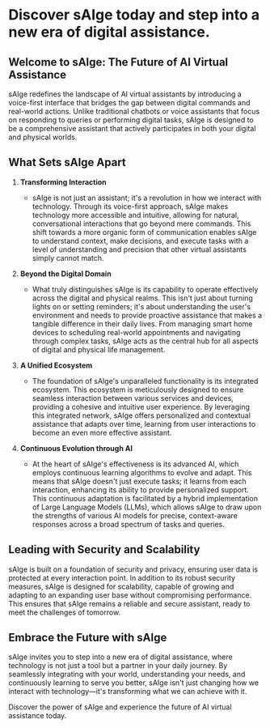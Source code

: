 
# Discover sAIge today and step into a new era of digital assistance.

## Welcome to sAIge: The Future of AI Virtual Assistance
sAIge redefines the landscape of AI virtual assistants by introducing a voice-first interface that bridges the gap between digital commands and real-world actions. Unlike traditional chatbots or voice assistants that focus on responding to queries or performing digital tasks, sAIge is designed to be a comprehensive assistant that actively participates in both your digital and physical worlds.

## What Sets sAIge Apart
1. **Transforming Interaction**
    - sAIge is not just an assistant; it's a revolution in how we interact with technology. Through its voice-first approach, sAIge makes technology more accessible and intuitive, allowing for natural, conversational interactions that go beyond mere commands. This shift towards a more organic form of communication enables sAIge to understand context, make decisions, and execute tasks with a level of understanding and precision that other virtual assistants simply cannot match.

2. **Beyond the Digital Domain**
    - What truly distinguishes sAIge is its capability to operate effectively across the digital and physical realms. This isn't just about turning lights on or setting reminders; it's about understanding the user's environment and needs to provide proactive assistance that makes a tangible difference in their daily lives. From managing smart home devices to scheduling real-world appointments and navigating through complex tasks, sAIge acts as the central hub for all aspects of digital and physical life management.

3. **A Unified Ecosystem**
    - The foundation of sAIge's unparalleled functionality is its integrated ecosystem. This ecosystem is meticulously designed to ensure seamless interaction between various services and devices, providing a cohesive and intuitive user experience. By leveraging this integrated network, sAIge offers personalized and contextual assistance that adapts over time, learning from user interactions to become an even more effective assistant.

4. **Continuous Evolution through AI**
    - At the heart of sAIge's effectiveness is its advanced AI, which employs continuous learning algorithms to evolve and adapt. This means that sAIge doesn't just execute tasks; it learns from each interaction, enhancing its ability to provide personalized support. This continuous adaptation is facilitated by a hybrid implementation of Large Language Models (LLMs), which allows sAIge to draw upon the strengths of various AI models for precise, context-aware responses across a broad spectrum of tasks and queries.

## Leading with Security and Scalability
sAIge is built on a foundation of security and privacy, ensuring user data is protected at every interaction point. In addition to its robust security measures, sAIge is designed for scalability, capable of growing and adapting to an expanding user base without compromising performance. This ensures that sAIge remains a reliable and secure assistant, ready to meet the challenges of tomorrow.

## Embrace the Future with sAIge
sAIge invites you to step into a new era of digital assistance, where technology is not just a tool but a partner in your daily journey. By seamlessly integrating with your world, understanding your needs, and continuously learning to serve you better, sAIge isn't just changing how we interact with technology—it's transforming what we can achieve with it.

Discover the power of sAIge and experience the future of AI virtual assistance today.
